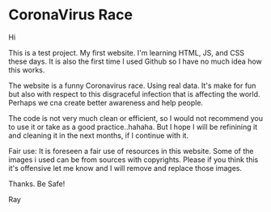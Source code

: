 # CoronaVirus Race
Hi

This is a test project. My first website. I'm learning HTML, JS, and CSS these days. It is also the first time I used Github so I have no much idea how this works.

The website is a funny Coronavirus race. Using real data.  It's make for fun but also with respect to this disgraceful infection that is affecting the world. Perhaps we cna create better awareness and help people. 

The code is not very much clean or efficient, so I would not recommend you to use it or take as a good practice..hahaha.  But I hope I will be refinining it and cleaning it in the next months, if I continue with it.

Fair use:  It is foreseen a fair use of resources in this website. Some of the images i used can be from sources with copyrights. Please if you think this it's offensive let me know and I will remove and replace those images.

Thanks. Be Safe!

Ray
